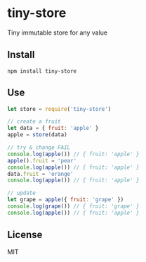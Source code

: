 
# tiny-store

  Tiny immutable store for any value

## Install

```
npm install tiny-store
```

## Use

```js
let store = require('tiny-store')

// create a fruit
let data = { fruit: 'apple' }
apple = store(data)

// try & change FAIL
console.log(apple()) // { fruit: 'apple' }
apple().fruit = 'pear'
console.log(apple()) // { fruit: 'apple' }
data.fruit = 'orange'
console.log(apple()) // { fruit: 'apple' }

// update
let grape = apple({ fruit: 'grape' })
console.log(grape()) // { fruit: 'grape' }
console.log(apple()) // { fruit: 'apple' }
```

## License

MIT

